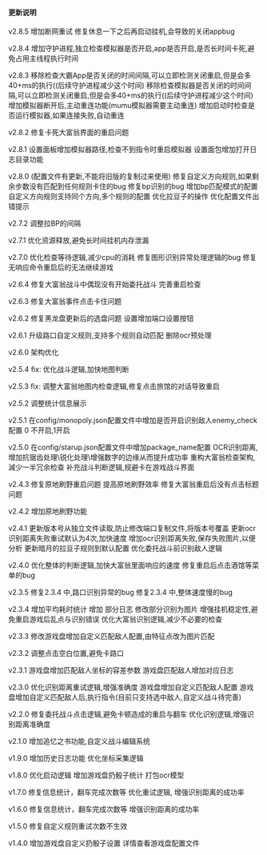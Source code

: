 #### 更新说明
v2.8.5
增加断网重试
修复休息一下之后再启动挂机,会导致的关闭appbug

v2.8.4
增加守护进程,独立检查模拟器是否开启,app是否开启,是否长时间卡死,避免占用主线程执行时间

v2.8.3
移除检查大霸App是否关闭的时间间隔,可以立即检测关闭重启,但是会多40+ms的执行((后续守护进程减少这个时间)
移除检查模拟器是否关闭的时间间隔,可以立即检测关闭重启,但是会多40+ms的执行((后续守护进程减少这个时间)
增加模拟器断开后,主动重连功能(mumu模拟器需要主动重连)
增加启动时检查是否运行模拟器,如果连接失败,自动重连

v2.8.2
修复卡死大富翁界面的重启问题

v2.8.1
设置面板增加模拟器路径,检查不到指令时重启模拟器
设置面包增加打开日志目录功能

v2.8.0 (配置文件有更新,不能将旧版的复制过来使用)
修复自定义方向规则,如果剩余步数没有匹配到任何规则卡住的bug
修复bp识别的bug
增加bp匹配模式的配置
自定义方向规则支持同个方向,多个规则的配置
优化拉豆子的操作
优化配置文件出错提示

v2.7.2
调整拉BP的间隔

v2.7.1
优化资源释放,避免长时间挂机内存泄漏

v2.7.0
优化检查等待逻辑,减少cpu的消耗
修复图形识别异常处理逻辑的bug
修复无响应命令重启后的无法继续游戏

v2.6.4
修复大富翁战斗中偶现没有开始委托战斗
完善重启检查

v2.6.3
修复大富翁事件点击卡住问题

v2.6.2
修复黑龙盘更新后的选盘问题
设置增加端口设置按钮

v2.6.1
升级路口自定义规则,支持多个规则自动匹配
删除ocr预处理

v2.6.0
架构优化

v2.5.4
fix: 优化战斗逻辑,加快地图判断

v2.5.3
fix: 调整大富翁地图内检查逻辑,修复点击旅馆的对话导致重启

v2.5.2
调整统计信息展示

v2.5.1
在config/monopoly.json配置文件中增加是否开启识别敌人enemy_check配置 0 不开启,1开启

v2.5.0
在config/starup.json配置文件中增加package_name配置
OCR识别距离,增加抗锯齿处理\锐化处理\增强数字的边缘从而提升成功率
重构大富翁检查架构,減少一半冗余检查
补充战斗判断逻辑,规避卡在游戏战斗界面

v2.4.3
修复原地刷野重启问题
提高原地刷野效率
修复大富翁重启后没有点击标题问题

v2.4.2
增加原地刷野功能

v2.4.1
更新版本号从独立文件读取,防止修改端口复制文件,将版本号覆盖
更新ocr识别距离失败重试默认为4次,加快速度
增加ocr识别距离失败,保存失败图片,以便分析
更新暗月的拉豆子规则到默认配置
优化委托战斗前识别敌人逻辑

v2.4.0
优化整体的判断逻辑,加快大富翁里面响应的速度
修复重启后点击酒馆等菜单的bug

v2.3.5
修复2.3.4 中,路口识别异常的bug
修复2.3.4 中,整体速度慢的bug

v2.3.4
增加平均耗时统计
增加 部分日志
修改部分识别为图片
增强挂机稳定性,避免重启游戏后乱点与识别错误
优化大富翁识别逻辑,减少不必要的检查

v2.3.3
修改游戏盘增加自定义匹配敌人配置,由特征点改为图片匹配

v2.3.2
调整点击空白位置,避免卡路口

v2.3.1
游戏盘增加匹配敌人坐标的容差参数
游戏盘匹配敌人增加对应日志

v2.3.0
优化识别距离重试逻辑,增强准确度
游戏盘增加自定义匹配敌人配置
游戏盘增加自定义匹配敌人后,执行指令(目前只支持选中敌人,自定义战斗待完善)

v2.2.0
修复委托战斗点击逻辑,避免卡顿造成的重启与翻车
优化识别逻辑,增强识别距离准确度

v2.1.0
增加追忆之书功能,自定义战斗编辑系统

v1.9.0
增加历史日志功能
优化坐标采集逻辑

v1.8.0
优化启动逻辑
增加游戏盘扔骰子统计
打包ocr模型

v1.7.0
修复信息统计，翻车完成次数等
优化重试逻辑, 增强识别距离的成功率

v1.6.0
修复信息统计，翻车完成次数等
增强识别距离的成功率

v1.5.0
修复自定义规则重试次数不生效

v1.4.0
增加游戏盘自定义扔骰子设置
详情查看游戏盘配置文件